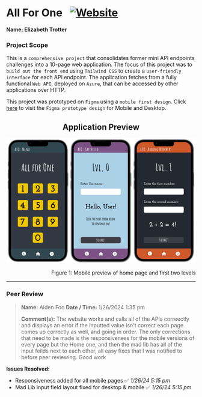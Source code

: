 # All For One &nbsp;&nbsp;<a href="https://allforone-frontend.vercel.app/">![Website](https://img.shields.io/website?url=https%3A%2F%2Fallforone-frontend.vercel.app%2F&up_message=ONLINE&up_color=%23355E3B&down_message=OFFLINE&down_color=red&style=for-the-badge&logo=vercel)</a>
**Name: Elizabeth Trotter**

### Project Scope

This is a `comprehensive project` that consolidates former mini API endpoints challenges into a 10-page web application. The focus of this project was to `build out the front end` using `Tailwind CSS` to create a `user-friendly interface` for each API endpoint. The application fetches from a fully functional `Web API`, deployed on `Azure`, that can be accessed by other applications over HTTP.

This project was prototyped on `Figma` using a `mobile first design`. Click [here](https://www.figma.com/proto/P9ZFb3XZKi6OTKlwhIVT3e/All-For-One?node-id=1-3&starting-point-node-id=1%3A3&mode=design&t=H8UrXTEuxcELZiLW-1) to visit the `Figma prototype design` for Mobile and Desktop.
&nbsp;


<h2 align="center">Application Preview</h2>

![Mobile preview](./assets/MobilePreview.png)
<p align="right">Figure 1: Mobile preview of home page and first two levels</p>


---


### Peer Review
> **Name:** Aiden Foo **Date / Time:** 1/26/2024 1:35 pm
> 
> **Comment(s):**
> The website works and calls all of the APIs correectly and displays an error if the inputted value isn't correct each page comes up correctly as well, and going in order. The only corrections that need to be made is the responsiveness for the mobile versions of every page but the Home one, and then the mad lib has all of the input feilds next to each other, all easy fixes that I was notified to before peer reviewing. Good work

**Issues Resolved:**
- Responsiveness added for all mobile pages :white_check_mark: *1/26/24 5:15 pm*
- Mad Lib input field layout fixed for desktop & mobile :white_check_mark: *1/26/24 5:15 pm*

